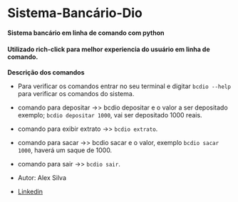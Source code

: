 # Sistema-Bancário-Dio
**Sistema bancário em linha de comando com python**
#### Utilizado rich-click para melhor experiencia do usuário em linha de comando.
**Descrição dos comandos**
- Para verificar os comandos entrar no seu terminal e digitar `bcdio --help` para verificar os comandos do sistema.

- comando para depositar ->> bcdio depositar e o valor a ser depositado exemplo; `bcdio depositar 1000`, vai ser depositado 1000 reais.
- comando para exibir extrato ->> `bcdio extrato`.
- comando para sacar ->> bcdio sacar e o valor, exemplo `bcdio sacar 1000`, haverá um saque de 1000.
- comando para sair ->> `bcdio sair`.
- Autor: Alex Silva
- [Linkedin](linkedin.com/in/alexpaulo100)


